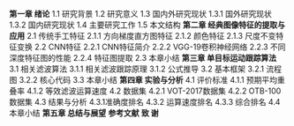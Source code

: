 **第一章 绪论**
    1.1 研究背景
    1.2 研究意义
    1.3 国内外研究现状
        1.3.1 国外研究现状
        1.3.2 国内研究现状
    1.4 主要研究工作
    1.5 本文结构
**第二章 经典图像特征的提取与应用**
    2.1 传统手工特征
        2.1.1 方向梯度直方图特征
        2.1.2 颜色特征
        2.1.3 尺度不变特征变换
    2.2 CNN特征
        2.2.1 CNN特征简介
        2.2.2 VGG-19卷积神经网络
        2.2.3 不同深度特征图的性能
        2.2.4 特征图提取
    2.3 本章小结
**第三章 单目标运动跟踪算法**
    3.1 相关滤波算法
        3.1.1  相关滤波跟踪原理
        3.1.2  公式推导
    3.2  基本框架
        3.2.1  流程图
        3.2.2  核心代码
    3.3  本章小结
**第四章 实验与分析**
    4.1 评价标准
        4.1.1 预期平均重叠率
        4.1.2 等效滤波运算速度
    4.2 数据集
        4.2.1 VOT-2017数据集
        4.2.2 OTB-100数据集
    4.3 结果与分析
        4.3.1准确度排名
        4.3.2 运算速度排名
        4.3.3 综合排名
    4.4 本章小结
**第五章 总结与展望**
**参考文献**
**致  谢**